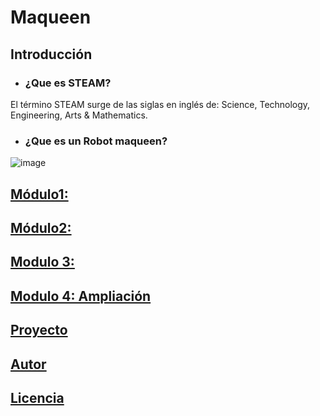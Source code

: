 # Maqueen
## Introducción
- ### ¿Que es STEAM? 
El término STEAM surge de las siglas en inglés de:  Science, Technology, Engineering, Arts & Mathematics.
- ### ¿Que es un Robot maqueen?


![image]()
## [Módulo1:](modulo1.md)
## [Módulo2: ](modulo2.md)
## [Modulo 3:](modulo3.md)
## [Modulo 4: Ampliación](modulo4.md)
## [Proyecto](proyecto.md)
## [Autor](autor.md)
## [Licencia](licencia.md)
